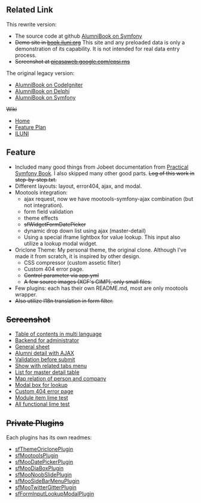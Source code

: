 Related Link
------------

This rewrite version:

*   The source code at github
    [AlumniBook on Symfony](https://github.com/epsi/AlumniBook-SF2)
*   <del>Demo site in [book.iluni.org](http://book.iluni.org)</del>
    This site and any preloaded data is only a demonstration of its capability.
    It is not intended for real data entry process.
*   <del>Screenshot at [picasaweb.google.com/epsi.rns](https://picasaweb.google.com/epsi.rns/AlumniBook#)</del>

The original legacy version:

*   [AlumniBook on CodeIgniter](https://github.com/epsi/AlumniBook-CI)
*   [AlumniBook on Delphi](https://github.com/epsi/AlumniBook-D7)
*   [AlumniBook on Symfony](https://github.com/epsi/AlumniBook-SF)

<del>Wiki</del>

*   [Home](https://github.com/epsi/AlumniBook-SF/wiki)
*   [Feature Plan](https://github.com/epsi/AlumniBook-SF/wiki/Feature-Plan)
*   [ILUNI](https://github.com/epsi/AlumniBook-SF/wiki/ILUNI)


Feature
-------

*   Included many good things from Jobeet documentation from
    [Practical Symfony Book](http://www.symfony-project.org/jobeet/1_4/Doctrine/en/).
    I also skipped many other good parts.
    <del>Log of this work in step-by-step.txt.</del>
*   Different layouts: layout, error404, ajax, and modal.
*   Mootools integration:
    * ajax request,
      now we have mootools-symfony-ajax combination (but not integration).
    * form field validation
    * theme effects
    * <del>sfWidgetFormDatePicker</del>
    * dynamic drop down list using ajax (master-detail)
    * Using a special iframe lightbox for value lookup.
      This input also utilize a lookup modal widget.
*   Oriclone Theme:
    My personal theme, the original clone.
    Although I've made it from scratch, it is inspired by other design.
    * CSS compressor (custom assetic filter)
    * Custom 404 error page.
    * <del>Control parameter via app.yml</del>
    * <del>A few source images (XCF's GIMP), only small files.<del>
*   Few plugins: each has their own README.md, most are only mootools wrapper.
*   <del>Also utilize I18n translation in form filter.</del>


<del>Screenshot</del>
----------

*   [Table of contents in multi language](https://picasaweb.google.com/epsi.rns/AlumniBook#5578354736029962338)
*   [Backend for administrator](https://picasaweb.google.com/epsi.rns/AlumniBook#5578354763983509922)
*   [General sheet](https://picasaweb.google.com/epsi.rns/AlumniBook#5578354816024650978)
*   [Alumni detail with AJAX](https://picasaweb.google.com/epsi.rns/AlumniBook#5578355526800334082)
*   [Validation before submit](https://picasaweb.google.com/epsi.rns/AlumniBook#5578360327113373458)
*   [Show with related tabs menu](https://picasaweb.google.com/epsi.rns/AlumniBook#5578355602314296898)
*   [List for master detail table](https://picasaweb.google.com/epsi.rns/AlumniBook#5578355513394329666)
*   [Map relation of person and company](https://picasaweb.google.com/epsi.rns/AlumniBook#5578355686298380562)
*   [Modal box for lookup](https://picasaweb.google.com/epsi.rns/AlumniBook#5578360380680365346)
*   [Custom 404 error page](https://picasaweb.google.com/epsi.rns/AlumniBook#5578356441184900050)
*   [Module item lime test](https://picasaweb.google.com/epsi.rns/AlumniBook#5582497997088174482)
*   [All functional lime test](https://picasaweb.google.com/epsi.rns/AlumniBook#5582498018623503426)

<del>Private Plugins</del>
---------------

Each plugins has its own readmes:

*   [sfThemeOriclonePlugin](https://github.com/epsi/AlumniBook-SF/tree/master/plugins/sfThemeOriclonePlugin)
*   [sfMootoolsPlugin](https://github.com/epsi/AlumniBook-SF/tree/master/plugins/sfMootoolsPlugin)
*   [sfMooDatePickerPlugin](https://github.com/epsi/AlumniBook-SF/tree/master/plugins/sfMooDatePickerPlugin)
*   [sfMooDiaBoxPlugin](https://github.com/epsi/AlumniBook-SF/tree/master/plugins/sfMooDiaBoxPlugin)
*   [sfMooNoobSlidePlugin](https://github.com/epsi/AlumniBook-SF/tree/master/plugins/sfMooNoobSlidePlugin)
*   [sfMooSideBarMenuPlugin](https://github.com/epsi/AlumniBook-SF/tree/master/plugins/sfMooSideBarMenuPlugin)
*   [sfMooTwitterGitterPlugin](https://github.com/epsi/AlumniBook-SF/tree/master/plugins/sfMooTwitterGitterPlugin)
*   [sfFormInputLookupModalPlugin](https://github.com/epsi/AlumniBook-SF/tree/master/plugins/sfFormInputLookupModalPlugin)



